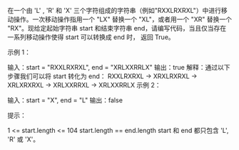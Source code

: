 在一个由 'L' , 'R' 和 'X' 三个字符组成的字符串（例如"RXXLRXRXL"）中进行移动操作。一次移动操作指用一个 "LX" 替换一个 "XL"，或者用一个 "XR" 替换一个 "RX"。现给定起始字符串 start 和结束字符串 end，请编写代码，当且仅当存在一系列移动操作使得 start 可以转换成 end 时， 返回 True。



示例 1：

输入：start = "RXXLRXRXL", end = "XRLXXRRLX"
输出：true
解释：通过以下步骤我们可以将 start 转化为 end：
RXXLRXRXL ->
XRXLRXRXL ->
XRLXRXRXL ->
XRLXXRRXL ->
XRLXXRRLX
示例 2：

输入：start = "X", end = "L"
输出：false


提示：

1 <= start.length <= 104
start.length == end.length
start 和 end 都只包含 'L', 'R' 或 'X'。
